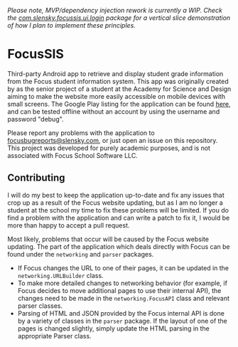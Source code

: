 *Please note, MVP/dependency injection rework is currently a WIP. Check the [com.slensky.focussis.ui.login](https://github.com/stephanlensky/FocusSIS/tree/refactor/app/src/main/java/com/slensky/focussis/ui/login) package for a vertical slice demonstration of how I plan to implement these principles.*

# FocusSIS

Third-party Android app to retrieve and display student grade information from the Focus student information system. This app was originally created by as the senior project of a student at the Academy for Science and Design aiming to make the website more easily accessible on mobile devices with small screens. The Google Play listing for the application can be found [here](https://play.google.com/store/apps/details?id=com.slensky.focussis), and can be tested offline without an account by using the username and password "debug".

Please report any problems with the application to [focusbugreports@slensky.com](mailto:focusbugreports@slensky.com), or just open an issue on this repository. This project was developed for purely academic purposes, and is not associated with Focus School Software LLC.

## Contributing

I will do my best to keep the application up-to-date and fix any issues that crop up as a result of the Focus website updating, but as I am no longer a student at the school my time to fix these problems will be limited. If you do find a problem with the application and can write a patch to fix it, I would be more than happy to accept a pull request.

Most likely, problems that occur will be caused by the Focus website updating. The part of the application which deals directly with Focus can be found under the `networking` and `parser` packages.

- If Focus changes the URL to one of their pages, it can be updated in the `networking.URLBuilder` class.
- To make more detailed changes to networking behavior (for example, if Focus decides to move additional pages to use their internal API), the changes need to be made in the `networking.FocusAPI` class and relevant parser classes.
- Parsing of HTML and JSON provided by the Focus internal API is done by a variety of classes in the `parser` package. If the layout of one of the pages is changed slightly, simply update the HTML parsing in the appropriate Parser class.
